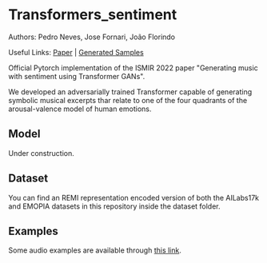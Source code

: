 # Transformers_sentiment

Authors: Pedro Neves, Jose Fornari, João Florindo

Useful Links: [Paper](https://arxiv.org/abs/2212.11134) | [Generated Samples](https://drive.google.com/drive/folders/1v-N8KNePyoAnE4Ao2v5XIVfYbPwR-06H?usp=share_link)

Official Pytorch implementation of the ISMIR 2022 paper "Generating music with sentiment using Transformer GANs".

We developed an adversarially trained Transformer capable of generating symbolic musical excerpts thar relate to one of the four quadrants of the arousal-valence model of human emotions.

## Model

Under construction.

## Dataset

You can find an REMI representation encoded version of both the AILabs17k and EMOPIA datasets in this repository inside the dataset folder.

## Examples 

Some audio examples are available through [this link](https://drive.google.com/drive/folders/1v-N8KNePyoAnE4Ao2v5XIVfYbPwR-06H?usp=share_link).

